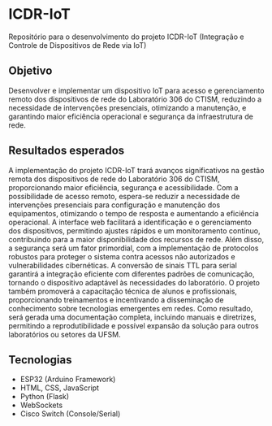 # ICDR-IoT
Repositório para o desenvolvimento do projeto ICDR-IoT (Integração e Controle de Dispositivos de Rede via IoT)

## Objetivo
Desenvolver e implementar um dispositivo IoT para acesso e gerenciamento remoto dos dispositivos de rede do Laboratório 306 do CTISM, reduzindo a necessidade de intervenções presenciais, otimizando a manutenção, e garantindo maior eficiência operacional e segurança da infraestrutura de rede.

## Resultados esperados
A implementação do projeto ICDR-IoT trará avanços significativos na gestão remota dos dispositivos de rede do Laboratório 306 do CTISM, proporcionando maior eficiência, segurança e acessibilidade. Com a possibilidade de acesso remoto, espera-se reduzir a necessidade de intervenções presenciais para configuração e manutenção dos equipamentos, otimizando o tempo de resposta e aumentando a eficiência operacional. A interface web facilitará a identificação e o gerenciamento dos dispositivos, permitindo ajustes rápidos e um monitoramento contínuo, contribuindo para a maior disponibilidade dos recursos de rede. Além disso, a segurança será um fator primordial, com a implementação de protocolos robustos para proteger o sistema contra acessos não autorizados e vulnerabilidades cibernéticas. A conversão de sinais TTL para serial garantirá a integração eficiente com diferentes padrões de comunicação, tornando o dispositivo adaptável às necessidades do laboratório. O projeto também promoverá a capacitação técnica de alunos e profissionais, proporcionando treinamentos e incentivando a disseminação de conhecimento sobre tecnologias emergentes em redes. Como resultado, será gerada uma documentação completa, incluindo manuais e diretrizes, permitindo a reprodutibilidade e possível expansão da solução para outros laboratórios ou setores da UFSM.

## Tecnologias
- ESP32 (Arduino Framework)
- HTML, CSS, JavaScript
- Python (Flask)
- WebSockets
- Cisco Switch (Console/Serial)
